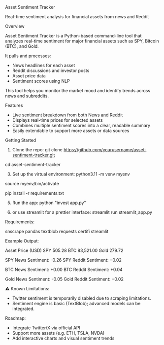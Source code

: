 Asset Sentiment Tracker

Real-time sentiment analysis for financial assets from news and Reddit

Overview

Asset Sentiment Tracker is a Python-based command-line tool that analyzes real-time sentiment for major financial assets such as SPY, Bitcoin (BTC), and Gold.

It pulls and processes:

- News headlines for each asset
- Reddit discussions and investor posts
- Asset price data
- Sentiment scores using NLP

This tool helps you monitor the market mood and identify trends across news and subreddits.

Features

- Live sentiment breakdown from both News and Reddit
- Displays real-time prices for selected assets
- Combines multiple sentiment scores into a clear, readable summary
- Easily extendable to support more assets or data sources

Getting Started

1. Clone the repo:
git clone https://github.com/yourusername/asset-sentiment-tracker.git

cd asset-sentiment-tracker

3. Set up the virtual environment:
python3.11 -m venv myenv

source myenv/bin/activate

pip install -r requirements.txt

5. Run the app:
python "invest app.py"

6. or use streamlit for a prettier interface:
streamlit run streamlit_app.py   



Requirements:

snscrape
pandas
textblob
requests
certifi
streamlit

Example Output:

Asset   Price (USD)
SPY     505.28
BTC     83,521.00
Gold    279.72

SPY News Sentiment: -0.26
SPY Reddit Sentiment: +0.02

BTC News Sentiment: +0.00
BTC Reddit Sentiment: +0.04

Gold News Sentiment: -0.05
Gold Reddit Sentiment: +0.02


⚠ Known Limitations:

- Twitter sentiment is temporarily disabled due to scraping limitations.
- Sentiment engine is basic (TextBlob); advanced models can be integrated.

Roadmap:

- Integrate Twitter/X via official API
- Support more assets (e.g. ETH, TSLA, NVDA)
- Add interactive charts and visual sentiment trends
